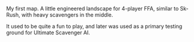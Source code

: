 My first map. A little engineered landscape for 4-player FFA, similar to Sk-Rush, with heavy scavengers in the middle.

It used to be quite a fun to play, and later was used as a primary testing ground for Ultimate Scavenger AI.